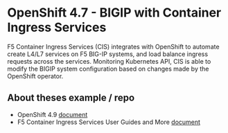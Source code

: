 # OpenShift 4.7 - BIGIP with Container Ingress Services
F5 Container Ingress Services (CIS) integrates with OpenShift to automate create L4/L7 services on F5 BIG-IP systems, and load balance ingress requests across the services. Monitoring Kubernetes API, CIS is able to modify the BIGIP system configuration based on changes made by the OpenShift operator.

## About theses example / repo

* OpenShift 4.9 [document](https://github.com/mdditt2000/openshift-4-9#readme)
* F5 Container Ingress Services User Guides and More [document](https://github.com/mdditt2000/k8s-bigip-ctlr/blob/main/user_guides/README.md)